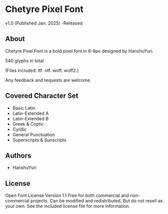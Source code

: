 
# Chetyre Pixel Font

v1.0 (Published Jan. 2025)
-Released


## About
Chetyre Pixel Font is a bold pixel font in 6-8px designed by HanshuYuri.

540 glyphs in total

​(Files included: ttf. otf. woff. woff2.)​​

Any feedback and requests are welcome.
## Covered Character Set

- Basic Latin
- Latin-Extended A
- Latin-Extended B
- Greek & Coptic
- Cyrillic
- General Punctuation
- Superscripts & Sunscripts


## Authors
- HanshuYuri


## License
Open Font License Version 1.1 
Free for both commercial and non-commercial projects.
Can be modified and redistributed, 
But do not resell as your own.
See the included license file for more information.